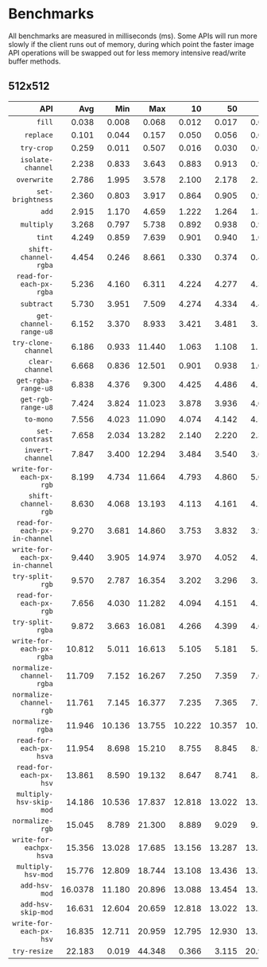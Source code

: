 # Benchmarks

All benchmarks are measured in milliseconds (ms). Some APIs will run more slowly if the client runs out of memory, during which point the faster image API operations will be swapped out for less memory intensive read/write buffer methods.

## 512x512

| API | Avg | Min | Max | 10 | 50 | 90 |
| -: | -: | -: | -: | -: | -: | -: |
| `fill` | 0.038 | 0.008 | 0.068 | 0.012 | 0.017 | 0.025 |
| `replace` | 0.101 | 0.044 | 0.157 | 0.050 | 0.056 | 0.064 |
| `try-crop` | 0.259 | 0.011 | 0.507 | 0.016 | 0.030 | 0.077 |
| `isolate-channel` | 2.238 | 0.833 | 3.643 | 0.883 | 0.913 | 0.962 |
| `overwrite` | 2.786 | 1.995 | 3.578 | 2.100 | 2.178 | 2.264 |
| `set-brightness` | 2.360 | 0.803 | 3.917 |0.864 | 0.905 | 0.947 |
| `add` | 2.915 | 1.170 | 4.659 | 1.222 | 1.264 | 1.317 |
| `multiply` | 3.268 | 0.797 | 5.738 | 0.892 | 0.938 | 0.989 |
| `tint` | 4.249 | 0.859 | 7.639 | 0.901 | 0.940 | 1.000 |
| `shift-channel-rgba` | 4.454 | 0.246 | 8.661 | 0.330 | 0.374 | 0.431 |
| `read-for-each-px-rgba` | 5.236 | 4.160 | 6.311 | 4.224 | 4.277 | 4.367 |
| `subtract` | 5.730 | 3.951 | 7.509 | 4.274 | 4.334 | 4.443 |
| `get-channel-range-u8` | 6.152 | 3.370 | 8.933 | 3.421 | 3.481 | 3.567 |
| `try-clone-channel` | 6.186 | 0.933 | 11.440 | 1.063 | 1.108 | 1.189 |
| `clear-channel` | 6.668 | 0.836 | 12.501 | 0.901 | 0.938 | 1.002 |
| `get-rgba-range-u8` | 6.838 | 4.376 | 9.300 | 4.425 | 4.486 | 4.571 |
| `get-rgb-range-u8` | 7.424 | 3.824 | 11.023 | 3.878 | 3.936 | 4.020 |
| `to-mono` | 7.556 | 4.023 | 11.090 | 4.074 | 4.142 | 4.567 |
| `set-contrast` | 7.658 | 2.034 | 13.282 | 2.140 | 2.220 | 2.326 |
| `invert-channel` | 7.847 | 3.400 | 12.294 | 3.484 | 3.540 | 3.628 |
| `write-for-each-px-rgb` | 8.199 | 4.734 | 11.664 | 4.793 | 4.860 | 5.032 |
| `shift-channel-rgb` | 8.630 | 4.068 | 13.193 | 4.113 | 4.161 | 4.244 |
| `read-for-each-px-in-channel` | 9.270 | 3.681 | 14.860 | 3.753 | 3.832 | 3.936 |
| `write-for-each-px-in-channel` | 9.440 | 3.905 | 14.974 | 3.970 | 4.052 | 4.173 |
| `try-split-rgb` | 9.570 | 2.787 | 16.354 | 3.202 | 3.296 | 3.500 |
| `read-for-each-px-rgb` | 7.656 | 4.030 | 11.282 | 4.094 | 4.151 | 4.245 |
| `try-split-rgba` | 9.872 | 3.663 | 16.081 | 4.266 | 4.399 | 4.608 |
| `write-for-each-px-rgba` | 10.812 | 5.011 | 16.613 | 5.105 | 5.181 | 5.361 |
| `normalize-channel-rgba` | 11.709 | 7.152 | 16.267 | 7.250 | 7.359 | 7.616 |
| `normalize-channel-rgb` | 11.761 | 7.145 | 16.377 | 7.235 | 7.365 | 7.741 |
| `normalize-rgba` | 11.946 | 10.136 | 13.755 | 10.222 | 10.357 | 10.751 |
| `read-for-each-px-hsva` | 11.954 | 8.698 | 15.210 | 8.755 | 8.845 | 8.962 |
| `read-for-each-px-hsv` | 13.861 | 8.590 | 19.132 | 8.647 | 8.741 | 8.870 |
| `multiply-hsv-skip-mod` | 14.186 | 10.536 | 17.837 | 12.818 | 13.022 | 13.282 |
| `normalize-rgb` | 15.045 | 8.789 | 21.300 | 8.889 | 9.029 | 9.347 |
| `write-for-eachpx-hsva` | 15.356 | 13.028 | 17.685 | 13.156 | 13.287 | 13.511 |
| `multiply-hsv-mod` | 15.776 | 12.809 | 18.744 | 13.108 | 13.436 | 13.746 |
| `add-hsv-mod` | 16.0378 | 11.180 | 20.896 | 13.088 | 13.454 | 13.770 |
| `add-hsv-skip-mod` | 16.631 | 12.604 | 20.659 | 12.818 | 13.022 | 13.286 |
| `write-for-each-px-hsv` | 16.835 | 12.711 | 20.959 | 12.795 | 12.930 | 13.133 |
| `try-resize` | 22.183 | 0.019 | 44.348 | 0.366 | 3.115 | 20.956 |